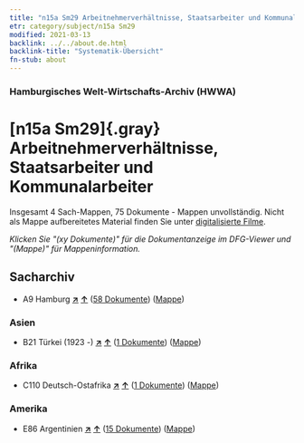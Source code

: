 ```yaml
---
title: "n15a Sm29 Arbeitnehmerverhältnisse, Staatsarbeiter und Kommunalarbeiter"
etr: category/subject/n15a Sm29
modified: 2021-03-13
backlink: ../../about.de.html
backlink-title: "Systematik-Übersicht"
fn-stub: about
---
```


### Hamburgisches Welt-Wirtschafts-Archiv (HWWA)
# [n15a Sm29]{.gray}&#8201; Arbeitnehmerverhältnisse, Staatsarbeiter und Kommunalarbeiter&#160; 




Insgesamt 4 Sach-Mappen, 75 Dokumente - Mappen unvollständig.
Nicht als Mappe aufbereitetes Material finden Sie unter [digitalisierte Filme](/film/h1_sh).

_Klicken Sie "(xy Dokumente)" für die Dokumentanzeige im DFG-Viewer und "(Mappe)" für Mappeninformation._

## Sacharchiv



- A9 Hamburg [**&nearr;**](../../../geo/i/140905/about.de.html "Hamburg (alle Mappen)") [**&uarr;**](../../../geo/about.de.html#A9 "Ländersystematik") (<a href="https://pm20.zbw.eu/dfgview/sh/140905,145235" title="über: Hamburg : Arbeitnehmerverhältnisse, Staatsarbeiter und Kommunalarbeiter" target="_blank">58 Dokumente</a>) ([Mappe](http://purl.org/pressemappe20/folder/sh/140905,145235))

### Asien

- B21 Türkei (1923 -) [**&nearr;**](../../../geo/i/141111/about.de.html "Türkei (1923 -) (alle Mappen)") [**&uarr;**](../../../geo/about.de.html#B21 "Ländersystematik") (<a href="https://pm20.zbw.eu/dfgview/sh/141111,145235" title="über: Türkei (1923 -) : Arbeitnehmerverhältnisse, Staatsarbeiter und Kommunalarbeiter" target="_blank">1 Dokumente</a>) ([Mappe](http://purl.org/pressemappe20/folder/sh/141111,145235))

### Afrika

- C110 Deutsch-Ostafrika [**&nearr;**](../../../geo/i/141471/about.de.html "Deutsch-Ostafrika (alle Mappen)") [**&uarr;**](../../../geo/about.de.html#C110 "Ländersystematik") (<a href="https://pm20.zbw.eu/dfgview/sh/141471,145235" title="über: Deutsch-Ostafrika : Arbeitnehmerverhältnisse, Staatsarbeiter und Kommunalarbeiter" target="_blank">1 Dokumente</a>) ([Mappe](http://purl.org/pressemappe20/folder/sh/141471,145235))

### Amerika

- E86 Argentinien [**&nearr;**](../../../geo/i/141692/about.de.html "Argentinien (alle Mappen)") [**&uarr;**](../../../geo/about.de.html#E86 "Ländersystematik") (<a href="https://pm20.zbw.eu/dfgview/sh/141692,145235" title="über: Argentinien : Arbeitnehmerverhältnisse, Staatsarbeiter und Kommunalarbeiter" target="_blank">15 Dokumente</a>) ([Mappe](http://purl.org/pressemappe20/folder/sh/141692,145235))


